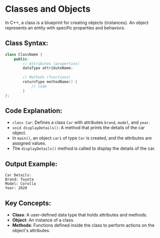 # Classes and Objects

In C++, a class is a blueprint for creating objects (instances). An object represents an entity with specific properties and behaviors.

## Class Syntax:
```cpp
class ClassName {
    public:
        // Attributes (properties)
        dataType attributeName;
        
        // Methods (functions)
        returnType methodName() {
            // code
        }
};
```

## Code Explanation:
- `class Car`: Defines a class `Car` with attributes `brand`, `model`, and `year`.
- `void displayDetails()`: A method that prints the details of the car object.
- In `main()`, an object `car1` of type `Car` is created, and the attributes are assigned values.
- The `displayDetails()` method is called to display the details of the car.

## Output Example:
```
Car Details:
Brand: Toyota
Model: Corolla
Year: 2020
```

## Key Concepts:
- **Class**: A user-defined data type that holds attributes and methods.
- **Object**: An instance of a class.
- **Methods**: Functions defined inside the class to perform actions on the object's attributes.